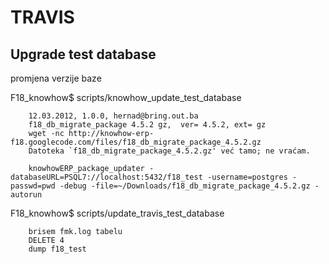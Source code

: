 # TRAVIS

## Upgrade test database

promjena verzije baze


F18_knowhow$ scripts/knowhow_update_test_database 

        12.03.2012, 1.0.0, hernad@bring.out.ba
        f18_db_migrate_package 4.5.2 gz,  ver= 4.5.2, ext= gz
        wget -nc http://knowhow-erp-f18.googlecode.com/files/f18_db_migrate_package_4.5.2.gz
        Datoteka `f18_db_migrate_package_4.5.2.gz' već tamo; ne vraćam.

        knowhowERP_package_updater -databaseURL=PSQL7://localhost:5432/f18_test -username=postgres -passwd=pwd -debug -file=~/Downloads/f18_db_migrate_package_4.5.2.gz -autorun


F18_knowhow$ scripts/update_travis_test_database 

        brisem fmk.log tabelu
        DELETE 4
        dump f18_test


